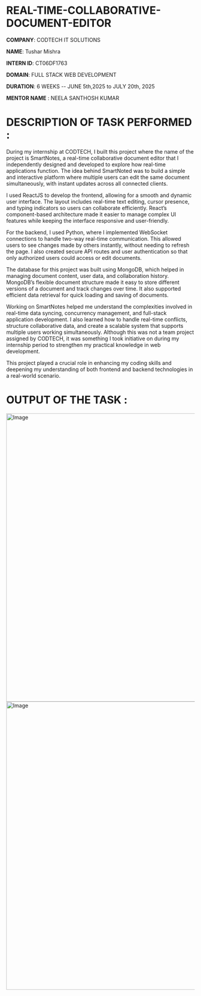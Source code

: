 # REAL-TIME-COLLABORATIVE-DOCUMENT-EDITOR

**COMPANY**: CODTECH IT SOLUTIONS

**NAME**: Tushar Mishra

**INTERN ID**: CT06DF1763

**DOMAIN**: FULL STACK WEB DEVELOPMENT

**DURATION**: 6 WEEKS -- JUNE 5th,2025 to JULY 20th, 2025

**MENTOR NAME** : NEELA SANTHOSH KUMAR

# DESCRIPTION OF TASK PERFORMED :
During my internship at CODTECH, I built this project where the name of the project is SmartNotes, a real-time collaborative document editor that I independently designed and developed to explore how real-time applications function. The idea behind SmartNoted was to build a simple and interactive platform where multiple users can edit the same document simultaneously, with instant updates across all connected clients.

I used ReactJS to develop the frontend, allowing for a smooth and dynamic user interface. The layout includes real-time text editing, cursor presence, and typing indicators so users can collaborate efficiently. React’s component-based architecture made it easier to manage complex UI features while keeping the interface responsive and user-friendly.

For the backend, I used Python, where I implemented WebSocket connections to handle two-way real-time communication. This allowed users to see changes made by others instantly, without needing to refresh the page. I also created secure API routes and user authentication so that only authorized users could access or edit documents.

The database for this project was built using MongoDB, which helped in managing document content, user data, and collaboration history. MongoDB’s flexible document structure made it easy to store different versions of a document and track changes over time. It also supported efficient data retrieval for quick loading and saving of documents.

Working on SmartNotes helped me understand the complexities involved in real-time data syncing, concurrency management, and full-stack application development. I also learned how to handle real-time conflicts, structure collaborative data, and create a scalable system that supports multiple users working simultaneously. Although this was not a team project assigned by CODTECH, it was something I took initiative on during my internship period to strengthen my practical knowledge in web development.

This project played a crucial role in enhancing my coding skills and deepening my understanding of both frontend and backend technologies in a real-world scenario.

# OUTPUT OF THE TASK :
<img width="1366" height="768" alt="Image" src="https://github.com/user-attachments/assets/31718201-5d85-4bf5-9517-9f0f3538f46c" />

<img width="1366" height="768" alt="Image" src="https://github.com/user-attachments/assets/a69a8114-f900-4ec8-b067-be368619ef95" />
